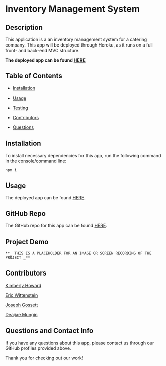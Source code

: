 # **Inventory Management System**

## Description

This application is a an inventory management system for a catering company. This app will be deployed through Heroku, as it runs on a full front- and back-end MVC structure.

**The deployed app can be found [HERE](https://inventorymanagement.herokuapp.com/)**

## Table of Contents 

* [Installation](#installation)

* [Usage](#usage)

* [Testing](#testing)

* [Contributors](#contributors)

* [Questions](#questions)

## Installation

To install necessary dependencies for this app, run the following command in the console/command line:

```
npm i
```

## Usage

The deployed app can be found [HERE](https://inventorymanagement.herokuapp.com/).

## GitHub Repo

The GitHub repo for this app can be found [HERE](https://github.com/Howardk97/Inventory_Management).

## Project Demo

    **_ THIS IS A PLACEHOLDER FOR AN IMAGE OR SCREEN RECORDING OF THE PROJECT _**

## Contributors

[Kimberly Howard](https://github.com/Howardk97/)

[Eric Wittenstein](https://github.com/ericwittenstein)

[Joseph Gossett](https://github.com/Blackbolt001)

[Deaijae Mungin](https://github.com/OZ4Tech)

## Questions and Contact Info

If you have any questions about this app, please contact us through our GitHub profiles provided above.

Thank you for checking out our work!

<!-- EHW SIGNET
---------
    |
  -----
    |
---------
 -->

 